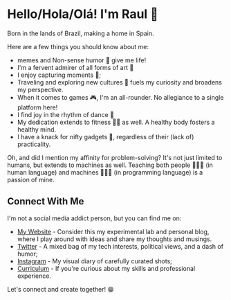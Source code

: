 # Hello/Hola/Olá! I'm Raul 👋

Born in the lands of Brazil, making a home in Spain.

Here are a few things you should know about me:

- memes and Non-sense humor 🤡 give me life!
- I'm a fervent admirer of all forms of art 🎨
- I enjoy capturing moments 📸;
- Traveling and exploring new cultures 🧳 fuels my curiosity and broadens my perspective.
- When it comes to games 🎮, I'm an all-rounder. No allegiance to a single platform here!
- I find joy in the rhythm of dance 🕺
-  My dedication extends to fitness 🏋️‍♂️ as well. A healthy body fosters a healthy mind.
- I have a knack for nifty gadgets 🔮, regardless of their (lack of) practicality.

Oh, and did I mention my affinity for problem-solving? It's not just limited to humans, but extends to machines as well. Teaching both people 👨🏽‍🏫 (in human language) and machines 👨🏽‍💻 (in programming language) is a passion of mine.

## Connect With Me

I'm not a social media addict person, but you can find me on:

- [My Website](http://raulmelo.me/) - Consider this my experimental lab and personal blog, where I play around with ideas and share my thoughts and musings.
- [Twitter](https://twitter.com/raul_fdm) - A mixed bag of my tech interests, political views, and a dash of humor;
- [Instagram](https://www.instagram.com/raul_fdm/) - My visual diary of carefully curated shots;
- [Curriculum](http://raulmelo.dev/cv) - If you're curious about my skills and professional experience.

Let's connect and create together! 😁
